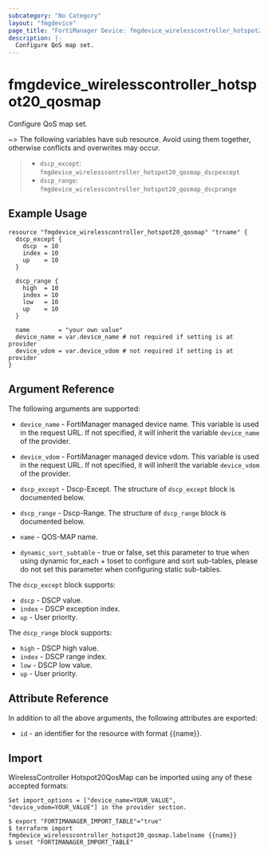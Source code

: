 ```yaml
---
subcategory: "No Category"
layout: "fmgdevice"
page_title: "FortiManager Device: fmgdevice_wirelesscontroller_hotspot20_qosmap"
description: |-
  Configure QoS map set.
---
```


# fmgdevice_wirelesscontroller_hotspot20_qosmap
Configure QoS map set.

~> The following variables have sub resource. Avoid using them together, otherwise conflicts and overwrites may occur.
>- `dscp_except`: `fmgdevice_wirelesscontroller_hotspot20_qosmap_dscpexcept`
>- `dscp_range`: `fmgdevice_wirelesscontroller_hotspot20_qosmap_dscprange`



## Example Usage

```hcl
resource "fmgdevice_wirelesscontroller_hotspot20_qosmap" "trname" {
  dscp_except {
    dscp  = 10
    index = 10
    up    = 10
  }

  dscp_range {
    high  = 10
    index = 10
    low   = 10
    up    = 10
  }

  name        = "your own value"
  device_name = var.device_name # not required if setting is at provider
  device_vdom = var.device_vdom # not required if setting is at provider
}
```

## Argument Reference


The following arguments are supported:

* `device_name` - FortiManager managed device name. This variable is used in the request URL. If not specified, it will inherit the variable `device_name` of the provider.
* `device_vdom` - FortiManager managed device vdom. This variable is used in the request URL. If not specified, it will inherit the variable `device_vdom` of the provider.

* `dscp_except` - Dscp-Except. The structure of `dscp_except` block is documented below.
* `dscp_range` - Dscp-Range. The structure of `dscp_range` block is documented below.
* `name` - QOS-MAP name.
* `dynamic_sort_subtable` - true or false, set this parameter to true when using dynamic for_each + toset to configure and sort sub-tables, please do not set this parameter when configuring static sub-tables.

The `dscp_except` block supports:

* `dscp` - DSCP value.
* `index` - DSCP exception index.
* `up` - User priority.

The `dscp_range` block supports:

* `high` - DSCP high value.
* `index` - DSCP range index.
* `low` - DSCP low value.
* `up` - User priority.


## Attribute Reference

In addition to all the above arguments, the following attributes are exported:
* `id` - an identifier for the resource with format {{name}}.

## Import

WirelessController Hotspot20QosMap can be imported using any of these accepted formats:
```
Set import_options = ["device_name=YOUR_VALUE", "device_vdom=YOUR_VALUE"] in the provider section.

$ export "FORTIMANAGER_IMPORT_TABLE"="true"
$ terraform import fmgdevice_wirelesscontroller_hotspot20_qosmap.labelname {{name}}
$ unset "FORTIMANAGER_IMPORT_TABLE"
```

